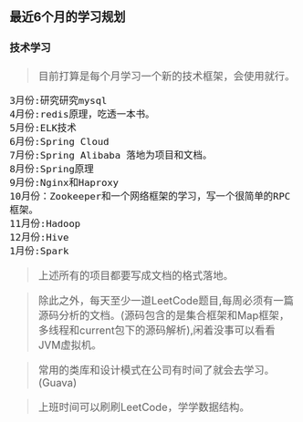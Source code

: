 <font size =4>

### 最近6个月的学习规划

#### 技术学习

>目前打算是每个月学习一个新的技术框架，会使用就行。
```text
3月份:研究研究mysql
4月份:redis原理，吃透一本书。
5月份:ELK技术
6月份:Spring Cloud
7月份:Spring Alibaba 落地为项目和文档。
8月份:Spring原理
9月份:Nginx和Haproxy
10月份：Zookeeper和一个网络框架的学习，写一个很简单的RPC框架。
11月份:Hadoop
12月份:Hive
1月份:Spark
```
>上述所有的项目都要写成文档的格式落地。

>除此之外，每天至少一道LeetCode题目,每周必须有一篇源码分析的文档。(源码包含的是集合框架和Map框架，多线程和current包下的源码解析),闲着没事可以看看JVM虚拟机。

>常用的类库和设计模式在公司有时间了就会去学习。(Guava)

>上班时间可以刷刷LeetCode，学学数据结构。




